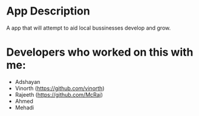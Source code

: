 # App Description
A app that will attempt to aid local bussinesses develop and grow.


# Developers who worked on this with me:
* Adshayan
* Vinorth (https://github.com/vinorth)
* Rajeeth (https://github.com/McRaj)
* Ahmed
* Mehadi

